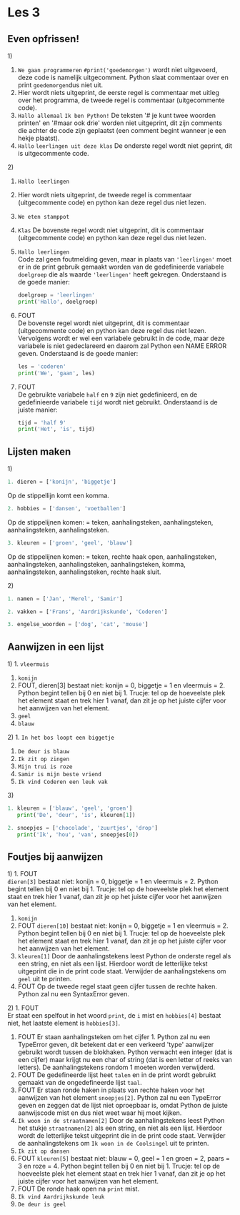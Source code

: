 # Les 3

## Even opfrissen!

1\)

1. `We gaan programmeren` `#print('goedemorgen')` wordt niet uitgevoerd, deze code is namelijk uitgecomment. Python slaat commentaar over en print `goedemorgen`dus niet uit.
2. Hier wordt niets uitgeprint, de eerste regel is commentaar met uitleg over het programma, de tweede regel is commentaar \(uitgecommente code\).
3. `Hallo allemaal` `Ik ben Python!` De teksten '\# je kunt twee woorden printen' en '\#maar ook drie' worden niet uitgeprint, dit zijn comments die achter de code zijn geplaatst \(een comment begint wanneer je een hekje plaatst\).
4. `Hallo` `leerlingen uit deze klas` De onderste regel wordt niet geprint, dit is uitgecommente code.

2\)

1. `Hallo leerlingen`
2. Hier wordt niets uitgeprint, de tweede regel is commentaar \(uitgecommente code\) en python kan deze regel dus niet lezen.
3. `We eten stamppot`
4. `Klas` De bovenste regel wordt niet uitgeprint, dit is commentaar \(uitgecommente code\) en python kan deze regel dus niet lezen.
5. `Hallo leerlingen`  
   Code zal geen foutmelding geven, maar in plaats van `'leerlingen'` moet er in de print gebruik gemaakt worden van de gedefinieerde variabele `doelgroep` die als waarde `'leerlingen'` heeft gekregen. Onderstaand is de goede manier:

   ```python
   doelgroep = 'leerlingen'
   print('Hallo', doelgroep)
   ```

6. FOUT  
   De bovenste regel wordt niet uitgeprint, dit is commentaar \(uitgecommente code\) en python kan deze regel dus niet lezen. Vervolgens wordt er wel een variabele gebruikt in de code, maar deze variabele is niet gedeclareerd en daarom zal Python een NAME ERROR geven. Onderstaand is de goede manier:

   ```python
   les = 'coderen'
   print('We', 'gaan', les)
   ```

7. FOUT  
   De gebruikte variabele `half` en `9` zijn niet gedefinieerd, en de gedefinieerde variabele `tijd` wordt niet gebruikt. Onderstaand is de juiste manier:

   ```python
   tijd = 'half 9'
   print('Het', 'is', tijd)
   ```

## Lijsten maken

1\)

```python
1. dieren = ['konijn', 'biggetje']
```

Op de stippellijn komt een komma.

```python
2. hobbies = ['dansen', 'voetballen']
```

Op de stippelijnen komen: = teken, aanhalingsteken, aanhalingsteken, aanhalingsteken, aanhalingsteken.

```python
3. kleuren = ['groen', 'geel', 'blauw']
```

Op de stippelijnen komen: = teken, rechte haak open, aanhalingsteken, aanhalingsteken, aanhalingsteken, aanhalingsteken, komma, aanhalingsteken, aanhalingsteken, rechte haak sluit.

2\)

```python
1. namen = ['Jan', 'Merel', 'Samir']
```

```python
2. vakken = ['Frans', 'Aardrijkskunde', 'Coderen']
```

```python
3. engelse_woorden = ['dog', 'cat', 'mouse']
```

## Aanwijzen in een lijst

1\) 1. `vleermuis`

1. `konijn`
2. FOUT, dieren\[3\] bestaat niet: konijn = 0, biggetje = 1 en vleermuis = 2. Python begint tellen bij 0 en niet bij 1. Trucje: tel op de hoeveelste plek het element staat en trek hier 1 vanaf, dan zit je op het juiste cijfer voor het aanwijzen van het element.
3. `geel`
4. `blauw`

2\) 1. `In het bos loopt een biggetje`

1. `De deur is blauw`
2. `Ik zit op zingen`
3. `Mijn trui is roze`
4. `Samir is mijn beste vriend`
5. `Ik vind Coderen een leuk vak`

3\)

```python
1. kleuren = ['blauw', 'geel', 'groen']
   print('De', 'deur', 'is', kleuren[1])
```

```python
2. snoepjes = ['chocolade', 'zuurtjes', 'drop']
   print('Ik', 'hou', 'van', snoepjes[0])
```

## Foutjes bij aanwijzen

1\) 1. FOUT  
`dieren[3]` bestaat niet: konijn = 0, biggetje = 1 en vleermuis = 2. Python begint tellen bij 0 en niet bij 1. Trucje: tel op de hoeveelste plek het element staat en trek hier 1 vanaf, dan zit je op het juiste cijfer voor het aanwijzen van het element.

1. `konijn`
2. FOUT `dieren[10]` bestaat niet: konijn = 0, biggetje = 1 en vleermuis = 2. Python begint tellen bij 0 en niet bij 1. Trucje: tel op de hoeveelste plek het element staat en trek hier 1 vanaf, dan zit je op het juiste cijfer voor het aanwijzen van het element.
3. `kleuren[1]` Door de aanhalingstekens leest Python de onderste regel als een string, en niet als een lijst. Hierdoor wordt de letterlijke tekst uitgeprint die in de print code staat. Verwijder de aanhalingstekens om `geel` uit te printen.
4. FOUT Op de tweede regel staat geen cijfer tussen de rechte haken. Python zal nu een SyntaxError geven.

2\) 1. FOUT  
Er staat een spelfout in het woord `print`, de `i` mist en `hobbies[4]` bestaat niet, het laatste element is `hobbies[3]`.

1. FOUT Er staan aanhalingsteken om het cijfer 1. Python zal nu een TypeError geven, dit betekent dat er een verkeerd 'type' aanwijzer gebruikt wordt tussen de blokhaken. Python verwacht een integer \(dat is een cijfer\) maar krijgt nu een char of string \(dat is een letter of reeks van letters\). De aanhalingstekens rondom 1 moeten worden verwijderd.
2. FOUT De gedefineerde lijst heet `talen` en in de print wordt gebruikt gemaakt van de ongedefineerde lijst `taal`.
3. FOUT Er staan ronde haken in plaats van rechte haken voor het aanwijzen van het element `snoepjes[2]`. Python zal nu een TypeError geven en zeggen dat de lijst niet oproepbaar is, omdat Python de juiste aanwijscode mist en dus niet weet waar hij moet kijken.
4. `Ik woon in de straatnamen[2]` Door de aanhalingstekens leest Python het stukje `straatnamen[2]` als een string, en niet als een lijst. Hierdoor wordt de letterlijke tekst uitgeprint die in de print code staat. Verwijder de aanhalingstekens om `Ik woon in de Coolsingel` uit te printen.
5. `Ik zit op dansen`
6. FOUT `kleuren[5]` bestaat niet: blauw = 0, geel = 1 en groen = 2, paars = 3 en roze = 4. Python begint tellen bij 0 en niet bij 1. Trucje: tel op de hoeveelste plek het element staat en trek hier 1 vanaf, dan zit je op het juiste cijfer voor het aanwijzen van het element.
7. FOUT De ronde haak open na `print` mist.
8. `Ik vind Aardrijkskunde leuk`
9. `De deur is geel`

